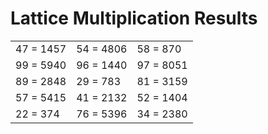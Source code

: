 # Lattice Multiplication Results

|   |   |   |
|---|---|---|
| 47 = 1457 | 54 = 4806 | 58 = 870 |
| 99 = 5940 | 96 = 1440 | 97 = 8051 |
| 89 = 2848 | 29 = 783 | 81 = 3159 |
| 57 = 5415 | 41 = 2132 | 52 = 1404 |
| 22 = 374 | 76 = 5396 | 34 = 2380 |
